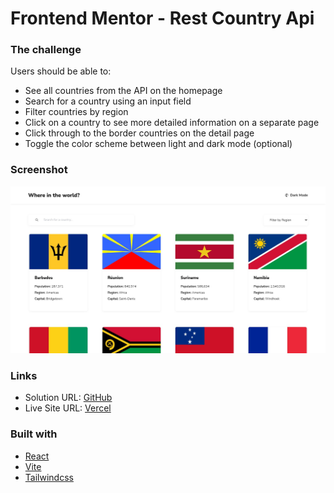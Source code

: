 # Frontend Mentor - Rest Country Api

### The challenge

Users should be able to:

- See all countries from the API on the homepage
- Search for a country using an input field
- Filter countries by region
- Click on a country to see more detailed information on a separate page
- Click through to the border countries on the detail page
- Toggle the color scheme between light and dark mode (optional)

### Screenshot

![](./screenshot.jpg)

### Links

- Solution URL: [GitHub](https://github.com/manuelbenites/rest-country-api)
- Live Site URL: [Vercel](https://rest-country-api-indol.vercel.app/)

### Built with

- [React](https://reactjs.org/)
- [Vite](https://vitejs.dev/)
- [Tailwindcss](https://tailwindcss.com/)

